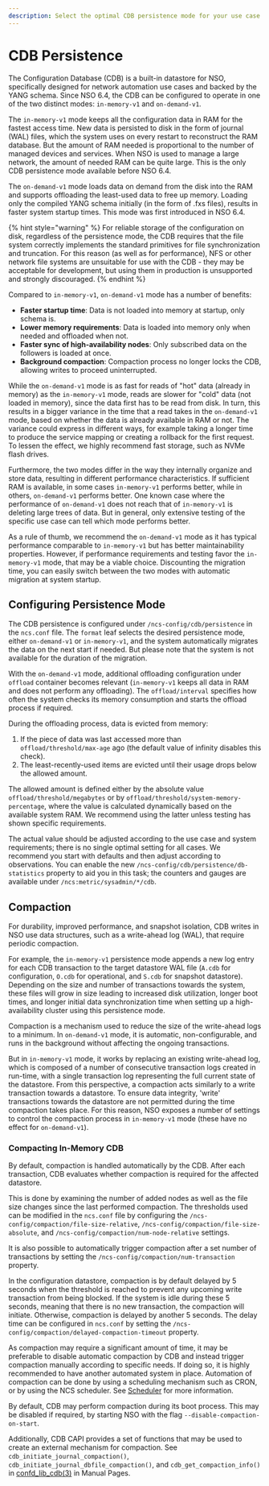 ```yaml
---
description: Select the optimal CDB persistence mode for your use case.
---
```


# CDB Persistence

The Configuration Database (CDB) is a built-in datastore for NSO, specifically designed for network automation use cases and backed by the YANG schema.
Since NSO 6.4, the CDB can be configured to operate in one of the two distinct modes: `in-memory-v1` and `on-demand-v1`.

The `in-memory-v1` mode keeps all the configuration data in RAM for the fastest access time.
New data is persisted to disk in the form of journal (WAL) files, which the system uses on every restart to reconstruct the RAM database.
But the amount of RAM needed is proportional to the number of managed devices and services.
When NSO is used to manage a large network, the amount of needed RAM can be quite large.
This is the only CDB persistence mode available before NSO 6.4.

The `on-demand-v1` mode loads data on demand from the disk into the RAM and supports offloading the least-used data to free up memory.
Loading only the compiled YANG schema initially (in the form of .fxs files), results in faster system startup times.
This mode was first introduced in NSO 6.4.

{% hint style="warning" %}
For reliable storage of the configuration on disk, regardless of the persistence mode, the CDB requires that the file system correctly implements the standard primitives for file synchronization and truncation. For this reason (as well as for performance), NFS or other network file systems are unsuitable for use with the CDB - they may be acceptable for development, but using them in production is unsupported and strongly discouraged.
{% endhint %}

Compared to `in-memory-v1`, `on-demand-v1` mode has a number of benefits:

  * **Faster startup time**: Data is not loaded into memory at startup, only schema is.
  * **Lower memory requirements**: Data is loaded into memory only when needed and offloaded when not.
  * **Faster sync of high-availability nodes**: Only subscribed data on the followers is loaded at once.
  * **Background compaction**: Compaction process no longer locks the CDB, allowing writes to proceed uninterrupted.

While the `on-demand-v1` mode is as fast for reads of "hot" data (already in memory) as the `in-memory-v1` mode, reads are slower for "cold" data (not loaded in memory), since the data first has to be read from disk.
In turn, this results in a bigger variance in the time that a read takes in the `on-demand-v1` mode, based on whether the data is already available in RAM or not.
The variance could express in different ways, for example taking a longer time to produce the service mapping or creating a rollback for the first request.
To lessen the effect, we highly recommend fast storage, such as NVMe flash drives.

Furthermore, the two modes differ in the way they internally organize and store data, resulting in different performance characteristics.
If sufficient RAM is available, in some cases `in-memory-v1` performs better, while in others, `on-demand-v1` performs better.
One known case where the performance of `on-demand-v1` does not reach that of `in-memory-v1` is deleting large trees of data.
But in general, only extensive testing of the specific use case can tell which mode performs better.

As a rule of thumb, we recommend the `on-demand-v1` mode as it has typical performance comparable to `in-memory-v1` but has better maintainability properties.
However, if performance requirements and testing favor the `in-memory-v1` mode, that may be a viable choice.
Discounting the migration time, you can easily switch between the two modes with automatic migration at system startup.

## Configuring Persistence Mode

The CDB persistence is configured under `/ncs-config/cdb/persistence` in the `ncs.conf` file.
The `format` leaf selects the desired persistence mode, either `on-demand-v1` or `in-memory-v1`, and the system automatically migrates the data on the next start if needed.
But please note that the system is not available for the duration of the migration.

With the `on-demand-v1` mode, additional offloading configuration under `offload` container becomes relevant (`in-memory-v1` keeps all data in RAM and does not perform any offloading).
The `offload/interval` specifies how often the system checks its memory consumption and starts the offload process if required.

During the offloading process, data is evicted from memory:

  1. If the piece of data was last accessed more than `offload/threshold/max-age` ago (the default value of infinity disables this check).
  2. The least-recently-used items are evicted until their usage drops below the allowed amount.

The allowed amount is defined either by the absolute value `offload/threshold/megabytes` or by `offload/threshold/system-memory-percentage`, where the value is calculated dynamically based on the available system RAM.
We recommend using the latter unless testing has shown specific requirements.

The actual value should be adjusted according to the use case and system requirements; there is no single optimal setting for all cases. We recommend you start with defaults and then adjust according to observations.
You can enable the new `/ncs-config/cdb/persistence/db-statistics` property to aid you in this task; the counters and gauges are available under `/ncs:metric/sysadmin/*/cdb`.

## Compaction

For durability, improved performance, and snapshot isolation, CDB writes in NSO use data structures, such as a write-ahead log (WAL), that require periodic compaction.

For example, the `in-memory-v1` persistence mode appends a new log entry for each CDB transaction to the target datastore WAL file (`A.cdb` for configuration, `O.cdb` for operational, and `S.cdb` for snapshot datastore). Depending on the size and number of transactions towards the system, these files will grow in size leading to increased disk utilization, longer boot times, and longer initial data synchronization time when setting up a high-availability cluster using this persistence mode.

Compaction is a mechanism used to reduce the size of the write-ahead logs to a minimum. In `on-demand-v1` mode, it is automatic, non-configurable, and runs in the background without affecting the ongoing transactions.

But in `in-memory-v1` mode, it works by replacing an existing write-ahead log, which is composed of a number of consecutive transaction logs created in run-time, with a single transaction log representing the full current state of the datastore. From this perspective, a compaction acts similarly to a write transaction towards a datastore. To ensure data integrity, 'write' transactions towards the datastore are not permitted during the time compaction takes place.
For this reason, NSO exposes a number of settings to control the compaction process in `in-memory-v1` mode (these have no effect for `on-demand-v1`).

### Compacting In-Memory CDB

By default, compaction is handled automatically by the CDB. After each transaction, CDB evaluates whether compaction is required for the affected datastore.

This is done by examining the number of added nodes as well as the file size changes since the last performed compaction. The thresholds used can be modified in the `ncs.conf` file by configuring the `/ncs-config/compaction/file-size-relative`, `/ncs-config/compaction/file-size-absolute`, and `/ncs-config/compaction/num-node-relative` settings.

It is also possible to automatically trigger compaction after a set number of transactions by setting the `/ncs-config/compaction/num-transaction` property.

In the configuration datastore, compaction is by default delayed by 5 seconds when the threshold is reached to prevent any upcoming write transaction from being blocked. If the system is idle during these 5 seconds, meaning that there is no new transaction, the compaction will initiate. Otherwise, compaction is delayed by another 5 seconds. The delay time can be configured in `ncs.conf` by setting the `/ncs-config/compaction/delayed-compaction-timeout` property.

As compaction may require a significant amount of time, it may be preferable to disable automatic compaction by CDB and instead trigger compaction manually according to specific needs. If doing so, it is highly recommended to have another automated system in place.
Automation of compaction can be done by using a scheduling mechanism such as CRON, or by using the NCS scheduler. See [Scheduler](../../development/connected-topics/scheduler.md) for more information.

By default, CDB may perform compaction during its boot process. This may be disabled if required, by starting NSO with the flag `--disable-compaction-on-start`.

Additionally, CDB CAPI provides a set of functions that may be used to create an external mechanism for compaction. See `cdb_initiate_journal_compaction()`, `cdb_initiate_journal_dbfile_compaction()`, and `cdb_get_compaction_info()` in [confd\_lib\_cdb(3)](https://developer.cisco.com/docs/nso-guides-6.1/#!ncs-man-pages-volume-3/man.3.confd\_lib\_cdb) in Manual Pages.
